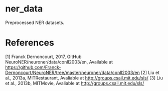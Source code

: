 # ner_data

Preprocessed NER datasets.

# References

[1] Franck Dernoncourt, 2017, GitHub NeuroNER/neuroner/data/conll2003/en, Available at https://github.com/Franck-Dernoncourt/NeuroNER/tree/master/neuroner/data/conll2003/en
[2] Liu et al., 2013a, MITRestaurant, Avaliable at http://groups.csail.mit.edu/sls/
[3] Liu et al., 2013b, MITMovie, Avaliable at http://groups.csail.mit.edu/sls/
